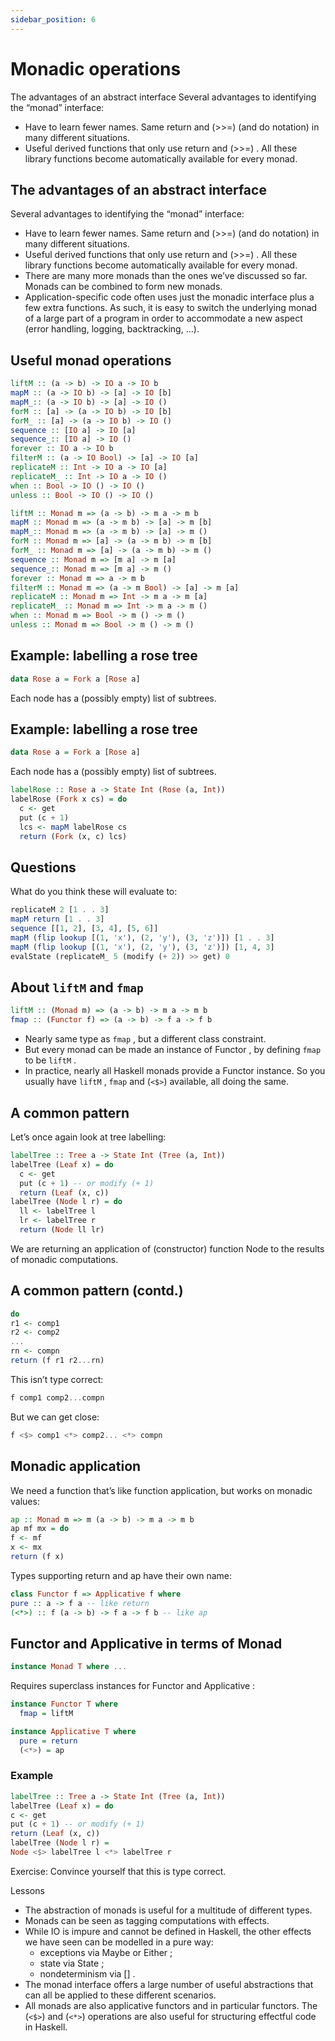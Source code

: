 ```yaml
---
sidebar_position: 6
---
```



# Monadic operations

The advantages of an abstract interface
Several advantages to identifying the “monad” interface:

- Have to learn fewer names. Same return and (>>=) (and
do notation) in many different situations.
- Useful derived functions that only use return and (>>=) . All
these library functions become automatically available for every
monad.

## The advantages of an abstract interface

Several advantages to identifying the “monad” interface:

- Have to learn fewer names. Same return and (>>=) (and do notation) in many different situations.
- Useful derived functions that only use return and (>>=) . All these library functions become automatically available for every monad.
- There are many more monads than the ones we’ve discussed so far. Monads can be combined to form new monads.
- Application-specific code often uses just the monadic interface plus a few extra functions. As such, it is easy to switch the underlying monad of a large part of a program in order to accommodate a new aspect (error handling, logging, backtracking, ...).

## Useful monad operations

```hs
liftM :: (a -> b) -> IO a -> IO b
mapM :: (a -> IO b) -> [a] -> IO [b]
mapM_:: (a -> IO b) -> [a] -> IO ()
forM :: [a] -> (a -> IO b) -> IO [b]
forM_ :: [a] -> (a -> IO b) -> IO ()
sequence :: [IO a] -> IO [a]
sequence_:: [IO a] -> IO ()
forever :: IO a -> IO b
filterM :: (a -> IO Bool) -> [a] -> IO [a]
replicateM :: Int -> IO a -> IO [a]
replicateM_ :: Int -> IO a -> IO ()
when :: Bool -> IO () -> IO ()
unless :: Bool -> IO () -> IO ()
```

```hs
liftM :: Monad m => (a -> b) -> m a -> m b
mapM :: Monad m => (a -> m b) -> [a] -> m [b]
mapM_:: Monad m => (a -> m b) -> [a] -> m ()
forM :: Monad m => [a] -> (a -> m b) -> m [b]
forM_ :: Monad m => [a] -> (a -> m b) -> m ()
sequence :: Monad m => [m a] -> m [a]
sequence_:: Monad m => [m a] -> m ()
forever :: Monad m => a -> m b
filterM :: Monad m => (a -> m Bool) -> [a] -> m [a]
replicateM :: Monad m => Int -> m a -> m [a]
replicateM_ :: Monad m => Int -> m a -> m ()
when :: Monad m => Bool -> m () -> m ()
unless :: Monad m => Bool -> m () -> m ()
```

## Example: labelling a rose tree

```hs
data Rose a = Fork a [Rose a]
```

Each node has a (possibly empty) list of subtrees.

## Example: labelling a rose tree

```hs
data Rose a = Fork a [Rose a]
```

Each node has a (possibly empty) list of subtrees.

```hs
labelRose :: Rose a -> State Int (Rose (a, Int))
labelRose (Fork x cs) = do
  c <- get
  put (c + 1)
  lcs <- mapM labelRose cs
  return (Fork (x, c) lcs)
```

## Questions

What do you think these will evaluate to:

```hs
replicateM 2 [1 . . 3]
mapM return [1 . . 3]
sequence [[1, 2], [3, 4], [5, 6]]
mapM (flip lookup [(1, 'x'), (2, 'y'), (3, 'z')]) [1 . . 3]
mapM (flip lookup [(1, 'x'), (2, 'y'), (3, 'z')]) [1, 4, 3]
evalState (replicateM_ 5 (modify (+ 2)) >> get) 0
```

## About `liftM` and `fmap`

```hs
liftM :: (Monad m) => (a -> b) -> m a -> m b
fmap :: (Functor f) => (a -> b) -> f a -> f b
```

- Nearly same type as `fmap` , but a different class constraint.
- But every monad can be made an instance of Functor , by
defining `fmap` to be `liftM` .
- In practice, nearly all Haskell monads provide a Functor
instance. So you usually have `liftM` , `fmap` and (`<$>`)
available, all doing the same.

## A common pattern

Let’s once again look at tree labelling:

```hs
labelTree :: Tree a -> State Int (Tree (a, Int))
labelTree (Leaf x) = do
  c <- get
  put (c + 1) -- or modify (+ 1)
  return (Leaf (x, c))
labelTree (Node l r) = do
  ll <- labelTree l
  lr <- labelTree r
  return (Node ll lr)
```

We are returning an application of (constructor) function Node to the
results of monadic computations.

## A common pattern (contd.)

```hs
do
r1 <- comp1
r2 <- comp2
...
rn <- compn
return (f r1 r2...rn)
```

This isn’t type correct:

```hs
f comp1 comp2...compn
```

But we can get close:

```hs
f <$> comp1 <*> comp2... <*> compn
```

## Monadic application

We need a function that’s like function application, but works on monadic values:

```hs
ap :: Monad m => m (a -> b) -> m a -> m b
ap mf mx = do
f <- mf
x <- mx
return (f x)
```

Types supporting return and ap have their own name:

```hs
class Functor f => Applicative f where
pure :: a -> f a -- like return
(<*>) :: f (a -> b) -> f a -> f b -- like ap
```

## Functor and Applicative in terms of Monad

```hs
instance Monad T where ...
```

Requires superclass instances for Functor and Applicative :

```hs
instance Functor T where
  fmap = liftM
```

```hs
instance Applicative T where
  pure = return
  (<*>) = ap
```

### Example

```hs
labelTree :: Tree a -> State Int (Tree (a, Int))
labelTree (Leaf x) = do
c <- get
put (c + 1) -- or modify (+ 1)
return (Leaf (x, c))
labelTree (Node l r) =
Node <$> labelTree l <*> labelTree r
```

Exercise: Convince yourself that this is type correct.

Lessons

- The abstraction of monads is useful for a multitude of different types.
- Monads can be seen as tagging computations with effects.
- While IO is impure and cannot be defined in Haskell, the other effects we have seen can be modelled in a pure way:
  - exceptions via Maybe or Either ;
  - state via State ;
  - nondeterminism via [] .
- The monad interface offers a large number of useful abstractions that can all be applied to these different scenarios.
- All monads are also applicative functors and in particular functors. The (`<$>`) and (`<*>`) operations are also useful for structuring effectful code in Haskell.

